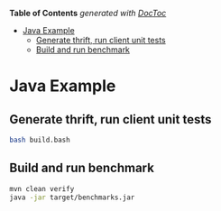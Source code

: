<!-- START doctoc generated TOC please keep comment here to allow auto update -->
<!-- DON'T EDIT THIS SECTION, INSTEAD RE-RUN doctoc TO UPDATE -->
**Table of Contents**  *generated with [DocToc](https://github.com/thlorenz/doctoc)*

- [Java Example](#java-example)
  - [Generate thrift, run client unit tests](#generate-thrift-run-client-unit-tests)
  - [Build and run benchmark](#build-and-run-benchmark)

<!-- END doctoc generated TOC please keep comment here to allow auto update -->

# Java Example
## Generate thrift, run client unit tests
```bash
bash build.bash
```

## Build and run benchmark
```bash
mvn clean verify
java -jar target/benchmarks.jar
```